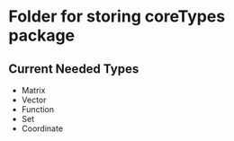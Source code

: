 # Folder for storing coreTypes package

## Current Needed Types
  - Matrix
  - Vector
  - Function
  - Set
  - Coordinate
